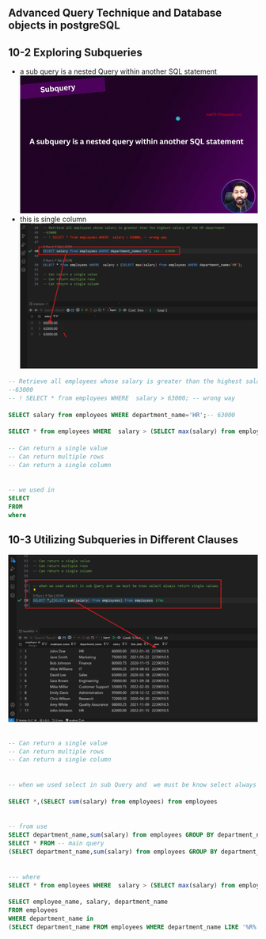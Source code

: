 ## Advanced Query Technique and Database objects in postgreSQL

## 10-2 Exploring Subqueries
- a sub query is a nested Query within another SQL statement
![alt text](image-1.png)
- this is single column 
![alt text](image-2.png)

```sql
-- Retrieve all employees whose salary is greater than the highest salary of the HR department
--63000
-- ! SELECT * from employees WHERE  salary > 63000; -- wrong way

SELECT salary from employees WHERE department_name='HR';-- 63000

SELECT * from employees WHERE  salary > (SELECT max(salary) from employees WHERE department_name='HR');

-- Can return a single value
-- Can return multiple rows
-- Can return a single column


-- we used in
SELECT 
FROM
where
```
## 10-3 Utilizing Subqueries in Different Clauses

![alt text](image-3.png)

``` sql

-- Can return a single value
-- Can return multiple rows
-- Can return a single column


-- when we used select in sub Query and  we must be know select always return single values

SELECT *,(SELECT sum(salary) from employees) from employees


-- from use
SELECT department_name,sum(salary) from employees GROUP BY department_name;
SELECT * FROM -- main query 
(SELECT department_name,sum(salary) from employees GROUP BY department_name) as sum_dept; -- sub query


--- where 
SELECT * from employees WHERE  salary > (SELECT max(salary) from employees WHERE department_name='HR');

SELECT employee_name, salary, department_name 
FROM employees 
WHERE department_name in 
(SELECT department_name FROM employees WHERE department_name LIKE '%R%');
```